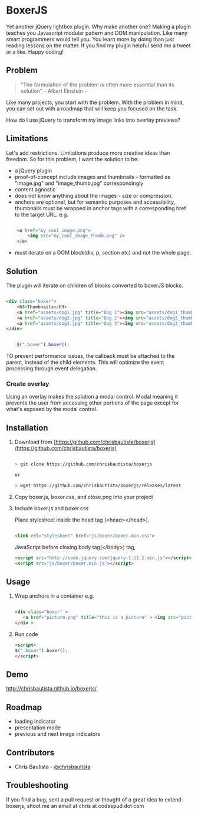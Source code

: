 BoxerJS
=======


Yet another jQuery lightbox plugin. Why make another one? Making a plugin teaches you Javascript modular pattern and DOM manipulation. Like many smart programmers would tell you. You learn more  by doing than just reading lessons on the matter. If you find my plugin helpful send me a tweet or a like.  Happy coding!



## Problem


>
> “The formulation of the problem is often more essential than its solution"
>                                                        - Albert Einstein
>                                                        - 


Like many projects, you start with the problem. With the problem in mind, you can set out with a roadmap that will keep you focused on the task.

How do I use jQuery to transform my image links into overlay previews?


## Limitations


Let's add restrictions. Limitations produce more creative ideas than freedom. So for this problem, I want the solution to be:

* a jQuery plugin
* proof-of-concept include images and thumbnails - formatted as "image.jpg" and "image_thumb.jpg" correspondingly
* content agnostic
* does not know anything about the images - size or compression.
* anchors are optional, but for semantic purposes and accessibility, thumbnails must be wrapped in anchor tags with a corresponding href to the target URL.
    e.g.

```html

    <a href="my_cool_image.png">
        <img src="my_cool_image_thumb.png" />
    </a>

```

* must iterate on a DOM block(div, p, section etc) and not the whole page. 



## Solution


The plugin will iterate on children of blocks converted to boxerJS blocks.  

```html

<div class="boxer">
    <h3>Thumbnails</h3>
    <a href="assets/dog1.jpg" title="Dog 1"><img src="assets/dog1_thumb.jpg" alt="dog 1"></a>
    <a href="assets/dog2.jpg" title="Dog 2"><img src="assets/dog2_thumb.jpg" alt="dog 2" data-pin-nopin="true"></a>
    <a href="assets/dog3.jpg" title="Dog 3"><img src="assets/dog3_thumb.jpg" alt="dog 3" data-pin-nopin="true"></a>
</div>

```


```javascript

    $(".boxer").boxer();

```


TO prevent performance issues, the callback must be attached to the parent, instead of the child elements.  This will optimize the event processing through event delegation.

### Create overlay

Using an overlay makes the solution a modal control. Modal meaning it prevents the user from accessing other portions of the page except for what's exposed by the modal control. 

## Installation


1. Download from [https://github.com/chrisbautista/boxerjs](https://github.com/chrisbautista/boxerjs)

    ```bash

    > git clone https://github.com/chrisbautista/boxerjs

    or

    > wget https://github.com/chrisbautista/boxerjs/releases/latest

    ```
2. Copy boxer.js, boxer.css, and close.png into your project
3. Include boxer.js and boxer.css
    
    Place stylesheet inside the head tag (&lt;head&gt;&lt;/head&gt;).
    ```html

    <link rel="stylesheet" href="js/boxer/boxer.min.css">
    ```
    
    JavaScript before closing body tag(&lt;/body&gt;) tag,
    ```html
    <script src="http://code.jquery.com/jquery-1.11.2.min.js"></script>
    <script src="js/boxer/boxer.min.js"></script>
    ```
    
## Usage

1. Wrap anchors in a container e.g. 

    ```html

    <div class="boxer" > 
       <a href="picture.png" title="this is a picture" > <img src="picture_thumb.jpg" /> </a>
    </div >

    ```

2. Run code 

    ```html
    <script> 
    $(".boxer").boxer();
    </script> 
    ```

## Demo

http://chrisbautista.github.io/boxerjs/


## Roadmap

* loading indicator
* presentation mode
* previous and next image indicators

## Contributors

* Chris Bautista - [@chrisbautista](http://github.com/chrisbautista)

## Troubleshooting

If you find a bug, sent a pull request or thought of a great idea to extend  boxerjs, shoot me an email at chris at codespud dot com


